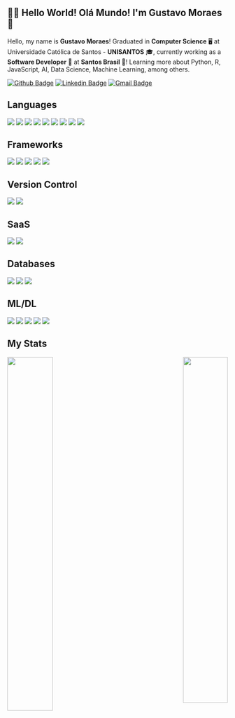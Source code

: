 ## :man_technologist: Hello World! Olá Mundo! I'm Gustavo Moraes 👋
Hello, my name is <strong>Gustavo Moraes</strong>! Graduated in <strong>Computer Science</strong> 🖥️ at Universidade Católica de Santos - <strong>UNISANTOS</strong> 🎓, currently working as a <strong>Software Developer</strong> 💼 at <strong>Santos Brasil</strong> 🚢! Learning more about Python, R, JavaScript, AI, Data Science, Machine Learning, among others.

[![Github Badge](https://img.shields.io/badge/-Github-000?style=flat-square&logo=Github&logoColor=white&link=https://github.com/gussmoraes)](https://github.com/gussmoraes)
[![Linkedin Badge](https://img.shields.io/badge/-LinkedIn-blue?style=flat-square&logo=Linkedin&logoColor=white&link=https://www.linkedin.com/in/gustavo-smoraes/)](https://www.linkedin.com/in/gustavo-smoraes/)
[![Gmail Badge](https://img.shields.io/badge/-Gmail-c14438?style=flat-square&logo=Gmail&logoColor=white&link=mailto:gusta.smoraes@gmail.com)](mailto:gusta.smoraes@gmail.com/)

## Languages
<img src="https://img.shields.io/badge/node.js%20-%2343853D.svg?&style=for-the-badge&logo=node.js&logoColor=white"/> <img src="https://img.shields.io/badge/javascript%20-%23323330.svg?&style=for-the-badge&logo=javascript&logoColor=%23F7DF1E"/> <img src="https://img.shields.io/badge/html5%20-%23E34F26.svg?&style=for-the-badge&logo=html5&logoColor=white"/> <img src="https://img.shields.io/badge/css3%20-%231572B6.svg?&style=for-the-badge&logo=css3&logoColor=white"/> <img src="https://img.shields.io/badge/python%20-%2314354C.svg?&style=for-the-badge&logo=python&logoColor=white"/> <img src="https://img.shields.io/badge/c%20-%2300599C.svg?&style=for-the-badge&logo=c&logoColor=white"/> <img src="https://img.shields.io/badge/c%23%20-%23239120.svg?&style=for-the-badge&logo=c-sharp&logoColor=white"/> <img src="https://img.shields.io/badge/java-%23ED8B00.svg?&style=for-the-badge&logo=java&logoColor=white"/> <img src="https://img.shields.io/badge/r-%23276DC3.svg?&style=for-the-badge&logo=r&logoColor=white"/>

## Frameworks
<img src="https://img.shields.io/badge/react%20-%2320232a.svg?&style=for-the-badge&logo=react&logoColor=%2361DAFB"/> <img src="https://img.shields.io/badge/react_native%20-%2320232a.svg?&style=for-the-badge&logo=react&logoColor=%2361DAFB"/> <img src="https://img.shields.io/badge/angular%20-%23DD0031.svg?&style=for-the-badge&logo=angular&logoColor=white"/> <img src="https://img.shields.io/badge/bootstrap%20-%23563D7C.svg?&style=for-the-badge&logo=bootstrap&logoColor=white"/> <img src="https://img.shields.io/badge/flask%20-%23000.svg?&style=for-the-badge&logo=flask&logoColor=white"/>

## Version Control
<img src="https://img.shields.io/badge/git%20-%23F05033.svg?&style=for-the-badge&logo=git&logoColor=white"/> <img src="https://img.shields.io/badge/github%20-%23121011.svg?&style=for-the-badge&logo=github&logoColor=white"/>

## SaaS
<img src="https://img.shields.io/badge/AWS%20-%23FF9900.svg?&style=for-the-badge&logo=amazon-aws&logoColor=white"/> <img src="https://img.shields.io/badge/azure%20-%230072C6.svg?&style=for-the-badge&logo=azure-devops&logoColor=white"/>

## Databases
<img src="https://img.shields.io/badge/mysql-%2300f.svg?&style=for-the-badge&logo=mysql&logoColor=white"/> <img src ="https://img.shields.io/badge/MongoDB-%234ea94b.svg?&style=for-the-badge&logo=mongodb&logoColor=white"/> <img src ="https://img.shields.io/badge/oracle%20-%23F00000.svg?&style=for-the-badge&logo=oracle&logoColor=white" />

## ML/DL
<img src="https://img.shields.io/badge/Keras%20-%23D00000.svg?&style=for-the-badge&logo=Keras&logoColor=white"/> <img src="https://img.shields.io/badge/TensorFlow%20-%23FF6F00.svg?&style=for-the-badge&logo=TensorFlow&logoColor=white" /> <img src="https://img.shields.io/badge/PyTorch%20-%23EE4C2C.svg?&style=for-the-badge&logo=PyTorch&logoColor=white" /> <img src="https://img.shields.io/badge/pandas%20-%23150458.svg?&style=for-the-badge&logo=pandas&logoColor=white" /> <img src="https://img.shields.io/badge/numpy%20-%23013243.svg?&style=for-the-badge&logo=numpy&logoColor=white" />

## My Stats

<p align="left">
  <a href="https://github.com/gussmoraes/github-readme-stats">
    <img align="left" width="45.5%" src="https://github-readme-stats.vercel.app/api?username=gussmoraes&layout=compact&show_icons=true&theme=dracula" />
  </a>
</p>

<p align="right">
  <a href="https://github.com/gussmoraes/convoychat">
    <img align="right" width="45%" src="https://github-readme-stats.vercel.app/api/top-langs/?username=gussmoraes&layout=compact&theme=dracula&hide=HTML,Jupyter Notebook" />
  </a>
</p>
